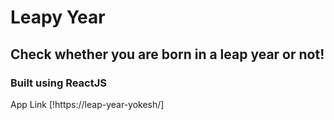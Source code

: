 # Leapy Year

## Check whether you are born in a leap year or not!

### Built using ReactJS

App Link [!https://leap-year-yokesh/]
